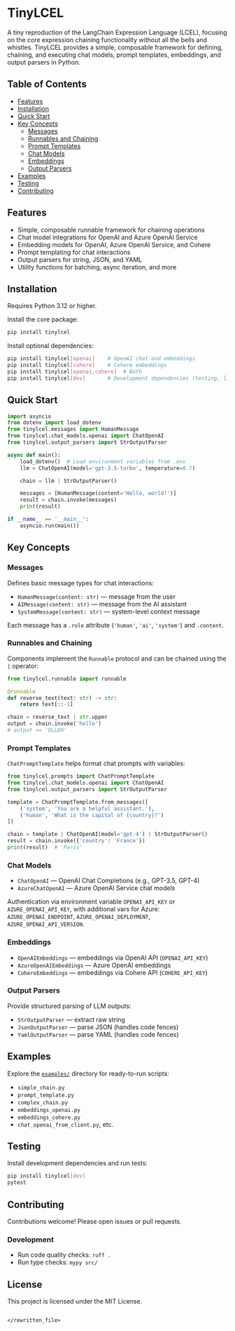 # TinyLCEL

A tiny reproduction of the LangChain Expression Language (LCEL), focusing on the core expression chaining functionality without all the bells and whistles. TinyLCEL provides a simple, composable framework for defining, chaining, and executing chat models, prompt templates, embeddings, and output parsers in Python.

## Table of Contents

- [Features](#features)
- [Installation](#installation)
- [Quick Start](#quick-start)
- [Key Concepts](#key-concepts)
  - [Messages](#messages)
  - [Runnables and Chaining](#runnables-and-chaining)
  - [Prompt Templates](#prompt-templates)
  - [Chat Models](#chat-models)
  - [Embeddings](#embeddings)
  - [Output Parsers](#output-parsers)
- [Examples](#examples)
- [Testing](#testing)
- [Contributing](#contributing)

## Features

- Simple, composable runnable framework for chaining operations
- Chat model integrations for OpenAI and Azure OpenAI Service
- Embedding models for OpenAI, Azure OpenAI Service, and Cohere
- Prompt templating for chat interactions
- Output parsers for string, JSON, and YAML
- Utility functions for batching, async iteration, and more

## Installation

Requires Python 3.12 or higher.

Install the core package:

```bash
pip install tinylcel
```

Install optional dependencies:

```bash
pip install tinylcel[openai]    # OpenAI chat and embeddings
pip install tinylcel[cohere]    # Cohere embeddings
pip install tinylcel[openai,cohere]  # Both
pip install tinylcel[dev]       # Development dependencies (testing, linting)
```

## Quick Start

```python
import asyncio
from dotenv import load_dotenv
from tinylcel.messages import HumanMessage
from tinylcel.chat_models.openai import ChatOpenAI
from tinylcel.output_parsers import StrOutputParser

async def main():
    load_dotenv()  # Load environment variables from .env
    llm = ChatOpenAI(model='gpt-3.5-turbo', temperature=0.7)

    chain = llm | StrOutputParser()

    messages = [HumanMessage(content='Hello, world!')]
    result = chain.invoke(messages)
    print(result)

if __name__ == '__main__':
    asyncio.run(main())
```

## Key Concepts

### Messages

Defines basic message types for chat interactions:

- `HumanMessage(content: str)` — message from the user
- `AIMessage(content: str)` — message from the AI assistant
- `SystemMessage(content: str)` — system-level context message

Each message has a `.role` attribute (`'human'`, `'ai'`, `'system'`) and `.content`.

### Runnables and Chaining

Components implement the `Runnable` protocol and can be chained using the `|` operator:

```python
from tinylcel.runnable import runnable

@runnable
def reverse_text(text: str) -> str:
    return text[::-1]

chain = reverse_text | str.upper
output = chain.invoke('hello')
# output == 'OLLEH'
```

### Prompt Templates

`ChatPromptTemplate` helps format chat prompts with variables:

```python
from tinylcel.prompts import ChatPromptTemplate
from tinylcel.chat_models.openai import ChatOpenAI
from tinylcel.output_parsers import StrOutputParser

template = ChatPromptTemplate.from_messages([
    ('system', 'You are a helpful assistant.'),
    ('human', 'What is the capital of {country}?')
])

chain = template | ChatOpenAI(model='gpt-4') | StrOutputParser()
result = chain.invoke({'country': 'France'})
print(result)  # 'Paris'
```

### Chat Models

- `ChatOpenAI` — OpenAI Chat Completions (e.g., GPT-3.5, GPT-4)
- `AzureChatOpenAI` — Azure OpenAI Service chat models

Authentication via environment variable `OPENAI_API_KEY` or `AZURE_OPENAI_API_KEY`, with additional vars for Azure:
`AZURE_OPENAI_ENDPOINT`, `AZURE_OPENAI_DEPLOYMENT`, `AZURE_OPENAI_API_VERSION`.

### Embeddings

- `OpenAIEmbeddings` — embeddings via OpenAI API (`OPENAI_API_KEY`)
- `AzureOpenAIEmbeddings` — Azure OpenAI embeddings
- `CohereEmbeddings` — embeddings via Cohere API (`COHERE_API_KEY`)

### Output Parsers

Provide structured parsing of LLM outputs:

- `StrOutputParser` — extract raw string
- `JsonOutputParser` — parse JSON (handles code fences)
- `YamlOutputParser` — parse YAML (handles code fences)

## Examples

Explore the [`examples/`](./examples/) directory for ready-to-run scripts:

- `simple_chain.py`
- `prompt_template.py`
- `complex_chain.py`
- `embeddings_openai.py`
- `embeddings_cohere.py`
- `chat_openai_from_client.py`, etc.

## Testing

Install development dependencies and run tests:

```bash
pip install tinylcel[dev]
pytest
```

## Contributing

Contributions welcome! Please open issues or pull requests.

### Development

- Run code quality checks: `ruff .`
- Run type checks: `mypy src/`

## License

This project is licensed under the MIT License.

```

</rewritten_file>